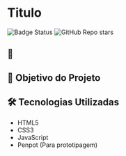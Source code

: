 
# Titulo
![Badge Status](https://img.shields.io/badge/status-Em%20desenvolvimento-yellow)
![GitHub Repo stars](https://img.shields.io/github/stars/elemento46/tcc-final?style=social)



## 📌



## 🎯 Objetivo do Projeto


## 🛠️ Tecnologias Utilizadas

- HTML5
- CSS3
- JavaScript
- Penpot (Para prototipagem)
